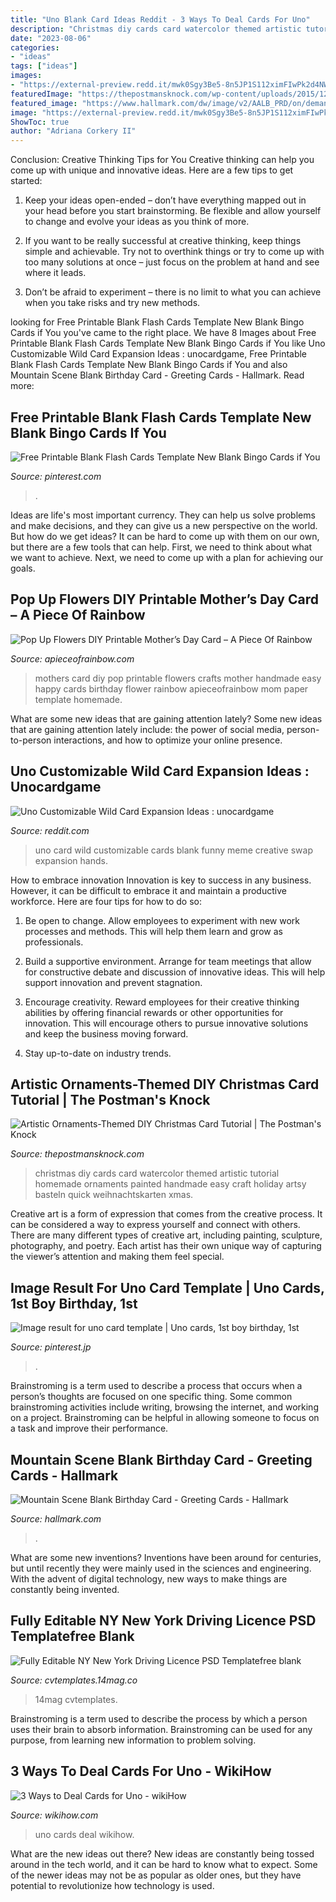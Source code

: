```yaml
---
title: "Uno Blank Card Ideas Reddit - 3 Ways To Deal Cards For Uno"
description: "Christmas diy cards card watercolor themed artistic tutorial homemade ornaments painted handmade easy craft holiday artsy basteln quick weihnachtskarten xmas"
date: "2023-08-06"
categories:
- "ideas"
tags: ["ideas"]
images:
- "https://external-preview.redd.it/mwk0Sgy3Be5-8n5JP1S112ximFIwPk2d4NWfw3Z9qZY.jpg?auto=webp&amp;s=c0c487fcdb557e37b4705b3ad29c05d443d33869"
featuredImage: "https://thepostmansknock.com/wp-content/uploads/2015/12/12workshop_papergoodsinsta.jpg"
featured_image: "https://www.hallmark.com/dw/image/v2/AALB_PRD/on/demandware.static/-/Sites-hallmark-master/default/dw6053600c/images/finished-goods/Mountain-Scene-Blank-Birthday-Card-root-399MAN2658_PV.1.MAN2658.jpg_Source_Image.jpg"
image: "https://external-preview.redd.it/mwk0Sgy3Be5-8n5JP1S112ximFIwPk2d4NWfw3Z9qZY.jpg?auto=webp&amp;s=c0c487fcdb557e37b4705b3ad29c05d443d33869"
ShowToc: true
author: "Adriana Corkery II"
---
```



Conclusion: Creative Thinking Tips for You
Creative thinking can help you come up with unique and innovative ideas. Here are a few tips to get started:
1. Keep your ideas open-ended – don’t have everything mapped out in your head before you start brainstorming. Be flexible and allow yourself to change and evolve your ideas as you think of more.

2. If you want to be really successful at creative thinking, keep things simple and achievable. Try not to overthink things or try to come up with too many solutions at once – just focus on the problem at hand and see where it leads.

3. Don’t be afraid to experiment – there is no limit to what you can achieve when you take risks and try new methods.

	

		
looking for Free Printable Blank Flash Cards Template New Blank Bingo Cards if You you've came to the right place. We have 8 Images about Free Printable Blank Flash Cards Template New Blank Bingo Cards if You like Uno Customizable Wild Card Expansion Ideas : unocardgame, Free Printable Blank Flash Cards Template New Blank Bingo Cards if You and also Mountain Scene Blank Birthday Card - Greeting Cards - Hallmark. Read more:
		
    
## Free Printable Blank Flash Cards Template New Blank Bingo Cards If You

<img loading=lazy src="https://i.pinimg.com/736x/3a/fc/10/3afc1000205e6b49e9ea4f5385684952.jpg" onerror="this.onerror=null;this.src='https://tse2.mm.bing.net/th?id=OIP.b1hvb9T7UIQGZ8HHaobV1gHaJl&amp;pid=15.1';" alt="Free Printable Blank Flash Cards Template New Blank Bingo Cards if You">

_Source: pinterest.com_

>. 

	

Ideas are life's most important currency. They can help us solve problems and make decisions, and they can give us a new perspective on the world. But how do we get ideas? It can be hard to come up with them on our own, but there are a few tools that can help. First, we need to think about what we want to achieve. Next, we need to come up with a plan for achieving our goals.

    
## Pop Up Flowers DIY Printable Mother’s Day Card – A Piece Of Rainbow

<img loading=lazy src="https://www.apieceofrainbow.com/wp-content/uploads/2018/02/DIY-Free-Printable-Happy-mothers-day-card-easy-to-make-Birthday-Card-greeting-card-Pop-Up-Bouquet-flowers-handmade-for-mom-card-making-apieceofrainbow-tutorial-1.jpg" onerror="this.onerror=null;this.src='https://tse2.mm.bing.net/th?id=OIP.WiaeXE-mA-mrDQDxHH8Q6QHaSh&amp;pid=15.1';" alt="Pop Up Flowers DIY Printable Mother’s Day Card – A Piece Of Rainbow">

_Source: apieceofrainbow.com_

>mothers card diy pop printable flowers crafts mother handmade easy happy cards birthday flower rainbow apieceofrainbow mom paper template homemade. 

	

What are some new ideas that are gaining attention lately?
Some new ideas that are gaining attention lately include: the power of social media, person-to-person interactions, and how to optimize your online presence.

    
## Uno Customizable Wild Card Expansion Ideas : Unocardgame

<img loading=lazy src="https://external-preview.redd.it/mwk0Sgy3Be5-8n5JP1S112ximFIwPk2d4NWfw3Z9qZY.jpg?auto=webp&amp;s=c0c487fcdb557e37b4705b3ad29c05d443d33869" onerror="this.onerror=null;this.src='https://tse2.mm.bing.net/th?id=OIP.yMur6nVrnrBI7muigCzGfAAAAA&amp;pid=15.1';" alt="Uno Customizable Wild Card Expansion Ideas : unocardgame">

_Source: reddit.com_

>uno card wild customizable cards blank funny meme creative swap expansion hands. 

	

How to embrace innovation
Innovation is key to success in any business. However, it can be difficult to embrace it and maintain a productive workforce. Here are four tips for how to do so:
1) Be open to change. Allow employees to experiment with new work processes and methods. This will help them learn and grow as professionals.

2) Build a supportive environment. Arrange for team meetings that allow for constructive debate and discussion of innovative ideas. This will help support innovation and prevent stagnation.

3) Encourage creativity. Reward employees for their creative thinking abilities by offering financial rewards or other opportunities for innovation. This will encourage others to pursue innovative solutions and keep the business moving forward.

4) Stay up-to-date on industry trends.

    
## Artistic Ornaments-Themed DIY Christmas Card Tutorial | The Postman&#039;s Knock

<img loading=lazy src="https://thepostmansknock.com/wp-content/uploads/2015/12/12workshop_papergoodsinsta.jpg" onerror="this.onerror=null;this.src='https://tse3.mm.bing.net/th?id=OIP.bZ4h_08dvIhAu0VvY5LMHwHaHa&amp;pid=15.1';" alt="Artistic Ornaments-Themed DIY Christmas Card Tutorial | The Postman&#039;s Knock">

_Source: thepostmansknock.com_

>christmas diy cards card watercolor themed artistic tutorial homemade ornaments painted handmade easy craft holiday artsy basteln quick weihnachtskarten xmas. 

	

Creative art is a form of expression that comes from the creative process. It can be considered a way to express yourself and connect with others. There are many different types of creative art, including painting, sculpture, photography, and poetry. Each artist has their own unique way of capturing the viewer’s attention and making them feel special.

    
## Image Result For Uno Card Template | Uno Cards, 1st Boy Birthday, 1st

<img loading=lazy src="https://i.pinimg.com/736x/f6/01/9f/f6019f8f44b14e5eb54659a18e418530.jpg" onerror="this.onerror=null;this.src='https://tse2.mm.bing.net/th?id=OIP.75aUemv9K17TwfdqKJczfAHaEM&amp;pid=15.1';" alt="Image result for uno card template | Uno cards, 1st boy birthday, 1st">

_Source: pinterest.jp_

>. 

	

Brainstroming is a term used to describe a process that occurs when a person’s thoughts are focused on one specific thing. Some common brainstroming activities include writing, browsing the internet, and working on a project. Brainstroming can be helpful in allowing someone to focus on a task and improve their performance.

    
## Mountain Scene Blank Birthday Card - Greeting Cards - Hallmark

<img loading=lazy src="https://www.hallmark.com/dw/image/v2/AALB_PRD/on/demandware.static/-/Sites-hallmark-master/default/dw6053600c/images/finished-goods/Mountain-Scene-Blank-Birthday-Card-root-399MAN2658_PV.1.MAN2658.jpg_Source_Image.jpg" onerror="this.onerror=null;this.src='https://tse3.mm.bing.net/th?id=OIP.3hO7zNNrkFKLbdDviRuY6AHaKz&amp;pid=15.1';" alt="Mountain Scene Blank Birthday Card - Greeting Cards - Hallmark">

_Source: hallmark.com_

>. 

	

What are some new inventions?
Inventions have been around for centuries, but until recently they were mainly used in the sciences and engineering. With the advent of digital technology, new ways to make things are constantly being invented.

    
## Fully Editable NY New York Driving Licence PSD Templatefree Blank

<img loading=lazy src="http://i0.wp.com/fakeyourid.com/wp-content/uploads/2018/09/washington-fake-id.jpg" onerror="this.onerror=null;this.src='https://tse2.mm.bing.net/th?id=OIP.jv3OMaa9VdYUM4kf96SsIwHaFj&amp;pid=15.1';" alt="Fully Editable NY New York Driving Licence PSD Templatefree blank">

_Source: cvtemplates.14mag.co_

>14mag cvtemplates. 

	

Brainstroming is a term used to describe the process by which a person uses their brain to absorb information. Brainstroming can be used for any purpose, from learning new information to problem solving.

    
## 3 Ways To Deal Cards For Uno - WikiHow

<img loading=lazy src="http://www.wikihow.com/images/a/a3/Deal-Cards-for-Uno-Step-9.jpg" onerror="this.onerror=null;this.src='https://tse4.mm.bing.net/th?id=OIP.LnX7kfIfnMPkRBw2GEl4igHaFj&amp;pid=15.1';" alt="3 Ways to Deal Cards for Uno - wikiHow">

_Source: wikihow.com_

>uno cards deal wikihow. 

	

What are the new ideas out there?
New ideas are constantly being tossed around in the tech world, and it can be hard to know what to expect. Some of the newer ideas may not be as popular as older ones, but they have potential to revolutionize how technology is used.

